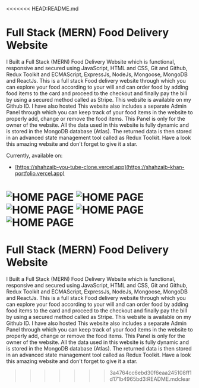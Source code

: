 <<<<<<< HEAD:README.md
# Full Stack (MERN) Food Delivery Website

I Built a Full Stack (MERN) Food Delivery Website which is functional, responsive and secured using JavaScript, HTML and CSS, Git and 
Github, Redux Toolkit and ECMAScript, ExpressJs, NodeJs, Mongoose, MongoDB and ReactJs. This is a full stack Food delivery website through which you can explore your food according to your will and can order food by adding food items to the card and proceed to the checkout and finally pay the bill by using a secured method called as Stripe. This website is available on my Github ID. I have also hosted 
This website also includes a separate Admin Panel through which you can keep track of your food items in the website to properly add, change or remove the food items. This Panel is only for the owner of the website. All the data used in this website is fully dynamic and is stored in the MongoDB database (Atlas). The returned data is then stored in an advanced state management tool called as Redux Toolkit. Have a look this amazing website and don't forget to give it a star.

Currently, available on:

- [https://shahzaib-you-tube-clone.vercel.app](https://shahzaib-khan-portfolio.vercel.app)

![HOME PAGE](src/assets/my_portfolio.jpg)
![HOME PAGE](src/assets/Shahzaib_Khan_2.jpg)
![HOME PAGE](src/assets/Shahzaib_Khan_3.jpg)
![HOME PAGE](src/assets/Shahzaib_Khan_4.jpg)
![HOME PAGE](src/assets/Shahzaib_Khan_6.jpg)
=======
# Full Stack (MERN) Food Delivery Website

I Built a Full Stack (MERN) Food Delivery Website which is functional, responsive and secured using JavaScript, HTML and CSS, Git and 
Github, Redux Toolkit and ECMAScript, ExpressJs, NodeJs, Mongoose, MongoDB and ReactJs. This is a full stack Food delivery website through which you can explore your food according to your will and can order food by adding food items to the card and proceed to the checkout and finally pay the bill by using a secured method called as Stripe. This website is available on my Github ID. I have also hosted 
This website also includes a separate Admin Panel through which you can keep track of your food items in the website to properly add, change or remove the food items. This Panel is only for the owner of the website. All the data used in this website is fully dynamic and is stored in the MongoDB database (Atlas). The returned data is then stored in an advanced state management tool called as Redux Toolkit. Have a look this amazing website and don't forget to give it a star.

>>>>>>> 3a4764cc6ebd30f6eaa245108ff1d171b4965bd3:README.mdclear
